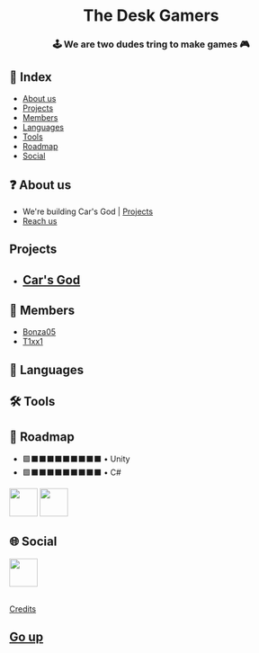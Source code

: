 <h1 align="center">The Desk Gamers</h1>
<h3 align="center">🕹️ We are two dudes tring to make games 🎮</h3>

## 📄 Index

-  [About us](#-about-us)
-  [Projects](#projects)
-  [Members](#-members)
-  [Languages](#-languages)
-  [Tools](#%EF%B8%8F-tools)
-  [Roadmap](#-roadmap)
-  [Social](#-social)

## ❓ About us

-  We're building Car's God | [Projects](#projects)
-  [Reach us](mailto:thedeskgamers@gmail.com)

## Projects

-  ## [Car's God](https://github.com/TheDeskGamers/Car-s-God)

## 👷 Members

-  [Bonza05](https://github.com/Bonza05)
-  [T1xx1](https://github.com/T1xx1)

## 📑 Languages

## 🛠️ Tools

## 🏁 Roadmap

-  🟩⬛⬛⬛⬛⬛⬛⬛⬛⬛ • Unity
-  🟩⬛⬛⬛⬛⬛⬛⬛⬛⬛ • C#

<div>
   <img src="https://vectorlogo.zone/logos/unity3d/unity3d-icon.svg" height="50" />
   <img src="https://img.icons8.com/color/96/null/c-sharp-logo.png" height="50" />
</div>

## 🌐 Social

<div>
   <a href="https://tiktok.com/@t1xx1">
      <img src="https://img.icons8.com/color/96/null/tiktok--v1.png" height="50px" />
   </a>
</div>

<br>

[Credits](../credits.md)

## [Go up](#-index)
